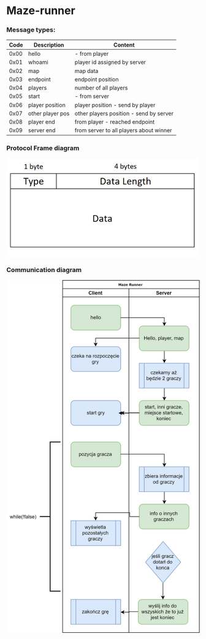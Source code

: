 # Maze-runner

### Message types:

| Code | Description | Content |
| --- | --- | --- |
| 0x00 | hello | - from player |
| 0x01 | whoami | player id assigned by server |
| 0x02 | map | map data |
| 0x03 | endpoint | endpoint position |
| 0x04 | players | number of all players |
| 0x05 | start | - from server |
| 0x06 | player position | player position - send by player |
| 0x07 | other player pos | other players position - send by server |
| 0x08 | player end | from player - reached endpoint |
| 0x09 | server end | from server to all players about winner |

### Protocol Frame diagram

![frame](docs/frame.png)

### Communication diagram

![diagram](docs/diagram.png)